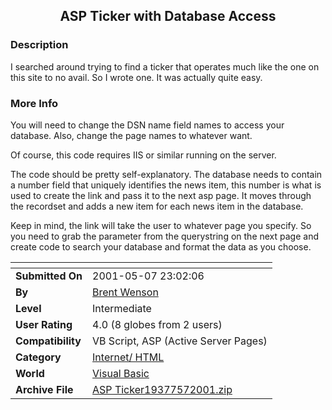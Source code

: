 ﻿<div align="center">

## ASP Ticker with Database Access


</div>

### Description

I searched around trying to find a ticker that operates much like the one on this site to no avail. So I wrote one. It was actually quite easy.
 
### More Info
 
You will need to change the DSN name field names to access your database. Also, change the page names to whatever want.

Of course, this code requires IIS or similar running on the server.

The code should be pretty self-explanatory. The database needs to contain a number field that uniquely identifies the news item, this number is what is used to create the link and pass it to the next asp page. It moves through the recordset and adds a new item for each news item in the database.

Keep in mind, the link will take the user to whatever page you specify. So you need to grab the parameter from the querystring on the next page and create code to search your database and format the data as you choose.


<span>             |<span>
---                |---
**Submitted On**   |2001-05-07 23:02:06
**By**             |[Brent Wenson](https://github.com/Planet-Source-Code/PSCIndex/blob/master/ByAuthor/brent-wenson.md)
**Level**          |Intermediate
**User Rating**    |4.0 (8 globes from 2 users)
**Compatibility**  |VB Script, ASP \(Active Server Pages\) 
**Category**       |[Internet/ HTML](https://github.com/Planet-Source-Code/PSCIndex/blob/master/ByCategory/internet-html__1-34.md)
**World**          |[Visual Basic](https://github.com/Planet-Source-Code/PSCIndex/blob/master/ByWorld/visual-basic.md)
**Archive File**   |[ASP Ticker19377572001\.zip](https://github.com/Planet-Source-Code/brent-wenson-asp-ticker-with-database-access__1-22765/archive/master.zip)








